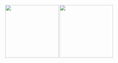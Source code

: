 


<p>
<a href="https://github.com/Flash-Cast">
  <img align="left" height="170px" src="https://github-readme-stats.vercel.app/api?username=Flash-Cast&count_private=true&show_icons=true&theme=dracula" />
</a>



<p>
<a href="https://github.com/Flash-Cast">
  <img align="left" height="170px" src="https://github-readme-stats.vercel.app/api/top-langs/?username=Flash-Cast&count_private=true&layout=compact&theme=dracula"/>
</a>
